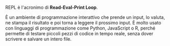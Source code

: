 REPL è l'acronimo di **Read-Eval-Print Loop**.

È un ambiente di programmazione interattivo che prende un input, lo valuta, ne stampa il risultato e poi torna a leggere il prossimo input. È molto usato con linguaggi di programmazione come Python, JavaScript o R, perché permette di testare piccoli pezzi di codice in tempo reale, senza dover scrivere e salvare un intero file.